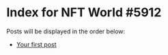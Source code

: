 # Index for NFT World #5912
Posts will be displayed in the order below:

- [Your first post](./001-first.md)

